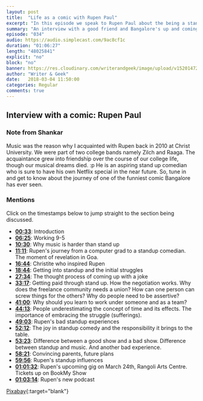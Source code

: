 ```yaml
---
layout: post
title:  "Life as a comic with Rupen Paul"
excerpt: "In this episode we speak to Rupen Paul about the being a standup comedian"
summary: "An interview with a good friend and Bangalore's up and coming standup comedian Rupen Paul"
episode: "034"
audio: https://audio.simplecast.com/9ac8cf1c
duration: "01:06:27"
length: "48025841"
explicit: "no"
block: "no"
banner: https://res.cloudinary.com/writerandgeek/image/upload/v1520147209/Rupen.jpg
author: "Writer & Geek"
date:   2018-03-04 11:50:00
categories: Regular
comments: true
---
```

## Interview with a comic: Rupen Paul
### Note from Shankar
Music was the reason why I acquainted with Rupen back in 2010 at Christ University. We were part of two college bands namely Zilch and Raaga. The acquaintance grew into friendship over the course of our college life, though our musical dreams died. :p
He is an aspiring stand up comedian who is sure to have his own Netflix special in the near future. So, tune in and get to know about the journey of one of the funniest comic Bangalore has ever seen.

### Mentions
Click on the timestamps below to jump straight to the section being discussed.

- **[00:33](#t=00:00:33)**: Introduction
- **[06:25](#t=00:06:25)**: Working 9-5
- **[10:30](#t=00:10:30)**: Why music is harder than stand up
- **[11:11](#t=00:11:11)**: Rupen's journey from a computer grad to a standup comedian. The moment of revelation in Goa.
- **[16:44](#t=00:16:44)**: Christite who inspired Rupen
- **[18:44](#t=00:18:44)**: Getting into standup and the initial struggles
- **[27:34](#t=00:27:34)**: The thought process of coming up with a joke
- **[33:17](#t=00:33:17)**: Getting paid through stand up. How the negotiation works. Why does the freelance community needs a union? How can one person can screw things for the others? Why do people need to be assertive?
- **[41:00](#t=00:41:00)**: Why should you learn to work under someone and as a team?
- **[44:13](#t=00:44:13)**: People underestimating the concept of time and its effects. The importance of embracing the struggle (sufferings).
- **[49:03](#t=00:49:03)**: Rupen's bad standup experiences
- **[52:12](#t=00:52:12)**: The joy in standup comedy and the responsibility it brings to the table.
- **[53:23](#t=00:53:23)**: Difference between a good show and a bad show. Difference between standup and music. And another bad experience.
- **[58:21](#t=00:58:21)**: Convincing parents, future plans
- **[59:56](#t=00:59:56)**: Rupen's standup influences
- **[01:01:32](#t=01:01:32)**: Rupen's upcoming gig on March 24th, Rangoli Arts Centre. Tickets up on BookMy Show
- **[01:03:14](#t=01:03:14)**: Rupen's new podcast

[Pixabay](https://pixabay.com/en/submarine-boat-sea-ocean-water-168884/){:target="blank"}
